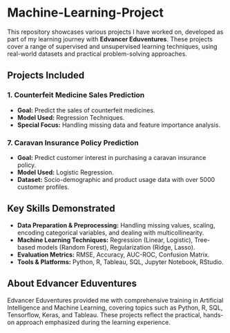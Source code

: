 # Machine-Learning-Project

This repository showcases various projects I have worked on, developed as part of my learning journey with **Edvancer Eduventures**. These projects cover a range of supervised and unsupervised learning techniques, using real-world datasets and practical problem-solving approaches.

## Projects Included

### 1. **Counterfeit Medicine Sales Prediction**
   - **Goal:** Predict the sales of counterfeit medicines.
   - **Model Used:** Regression Techniques.
   - **Special Focus:** Handling missing data and feature importance analysis.

### 7. **Caravan Insurance Policy Prediction**
   - **Goal:** Predict customer interest in purchasing a caravan insurance policy.
   - **Model Used:** Logistic Regression.
   - **Dataset:** Socio-demographic and product usage data with over 5000 customer profiles.

## Key Skills Demonstrated
- **Data Preparation & Preprocessing:** Handling missing values, scaling, encoding categorical variables, and dealing with multicollinearity.
- **Machine Learning Techniques:** Regression (Linear, Logistic), Tree-based models (Random Forest), Regularization (Ridge, Lasso).
- **Evaluation Metrics:** RMSE, Accuracy, AUC-ROC, Confusion Matrix.
- **Tools & Platforms:** Python, R, Tableau, SQL, Jupyter Notebook, RStudio.

## About Edvancer Eduventures
Edvancer Eduventures provided me with comprehensive training in Artificial Intelligence and Machine Learning, covering topics such as Python, R, SQL, Tensorflow, Keras, and Tableau. These projects reflect the practical, hands-on approach emphasized during the learning experience.
